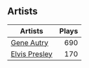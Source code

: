 ## Artists
Artists | Plays 
----- | -----: 
[Gene Autry](/artists/gene-autry-1800) | 690
[Elvis Presley](/artists/elvis-presley-1014) | 170


